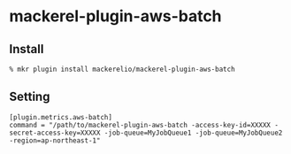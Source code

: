 # mackerel-plugin-aws-batch

## Install

```sh
% mkr plugin install mackerelio/mackerel-plugin-aws-batch
```

## Setting

```
[plugin.metrics.aws-batch]
command = "/path/to/mackerel-plugin-aws-batch -access-key-id=XXXXX -secret-access-key=XXXXX -job-queue=MyJobQueue1 -job-queue=MyJobQueue2 -region=ap-northeast-1"
```
